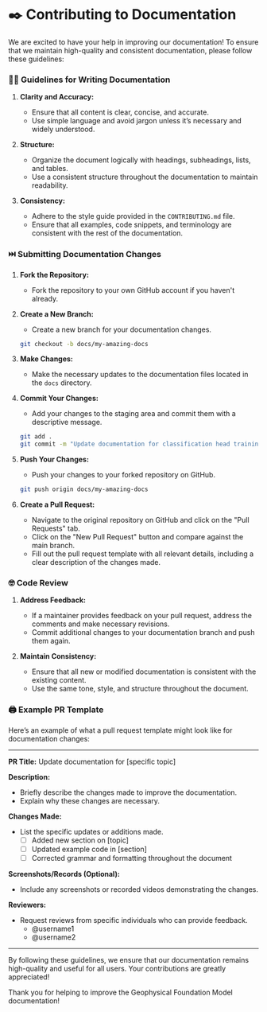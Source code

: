 # ✒️ Contributing to Documentation

We are excited to have your help in improving our documentation! To ensure that we maintain high-quality and consistent documentation, please follow these guidelines:

### 🧑‍🏫 Guidelines for Writing Documentation

1. **Clarity and Accuracy:**
   - Ensure that all content is clear, concise, and accurate.
   - Use simple language and avoid jargon unless it’s necessary and widely understood.

2. **Structure:**
   - Organize the document logically with headings, subheadings, lists, and tables.
   - Use a consistent structure throughout the documentation to maintain readability.

3. **Consistency:**
   - Adhere to the style guide provided in the `CONTRIBUTING.md` file.
   - Ensure that all examples, code snippets, and terminology are consistent with the rest of the documentation.

### ⏭️ Submitting Documentation Changes

1. **Fork the Repository:**
   - Fork the repository to your own GitHub account if you haven't already.

2. **Create a New Branch:**
   - Create a new branch for your documentation changes.
   ```bash
   git checkout -b docs/my-amazing-docs
   ```

3. **Make Changes:**
   - Make the necessary updates to the documentation files located in the `docs` directory.

4. **Commit Your Changes:**
   - Add your changes to the staging area and commit them with a descriptive message.
   ```bash
   git add .
   git commit -m "Update documentation for classification head training"
   ```

5. **Push Your Changes:**
   - Push your changes to your forked repository on GitHub.
   ```bash
   git push origin docs/my-amazing-docs
   ```

6. **Create a Pull Request:**
   - Navigate to the original repository on GitHub and click on the "Pull Requests" tab.
   - Click on the "New Pull Request" button and compare against the main branch.
   - Fill out the pull request template with all relevant details, including a clear description of the changes made.

### 🤓 Code Review

1. **Address Feedback:**
   - If a maintainer provides feedback on your pull request, address the comments and make necessary revisions.
   - Commit additional changes to your documentation branch and push them again.

2. **Maintain Consistency:**
   - Ensure that all new or modified documentation is consistent with the existing content.
   - Use the same tone, style, and structure throughout the document.

### 🖨️ Example PR Template

Here’s an example of what a pull request template might look like for documentation changes:

---

**PR Title:** Update documentation for [specific topic]

**Description:**
- Briefly describe the changes made to improve the documentation.
- Explain why these changes are necessary.

**Changes Made:**
- List the specific updates or additions made.
  - [ ] Added new section on [topic]
  - [ ] Updated example code in [section]
  - [ ] Corrected grammar and formatting throughout the document

**Screenshots/Records (Optional):**
- Include any screenshots or recorded videos demonstrating the changes.

**Reviewers:**
- Request reviews from specific individuals who can provide feedback.
  - @username1
  - @username2

---

By following these guidelines, we ensure that our documentation remains high-quality and useful for all users. Your contributions are greatly appreciated!

Thank you for helping to improve the Geophysical Foundation Model documentation!
